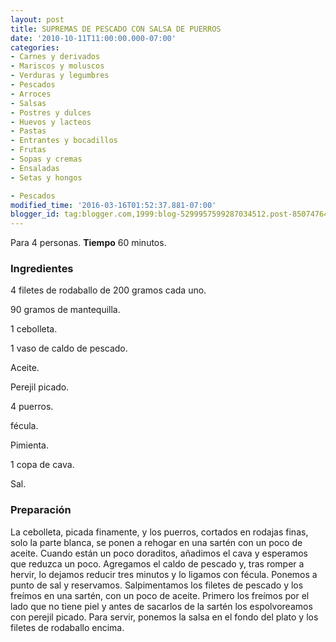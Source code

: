 ```yaml
---
layout: post
title: SUPREMAS DE PESCADO CON SALSA DE PUERROS
date: '2010-10-11T11:00:00.000-07:00'
categories:
- Carnes y derivados
- Mariscos y moluscos
- Verduras y legumbres
- Pescados
- Arroces
- Salsas
- Postres y dulces
- Huevos y lacteos
- Pastas
- Entrantes y bocadillos
- Frutas
- Sopas y cremas
- Ensaladas
- Setas y hongos

- Pescados
modified_time: '2016-03-16T01:52:37.881-07:00'
blogger_id: tag:blogger.com,1999:blog-5299957599287034512.post-8507476414165046997
---
```


Para 4 personas.
<b>Tiempo</b> 60 minutos.

<h3>Ingredientes</h3>

4 filetes de rodaballo de 200 gramos cada uno.

90 gramos de mantequilla.

1 cebolleta.

1 vaso de caldo de pescado.

Aceite.

Perejil picado.

4 puerros.

fécula.

Pimienta.

1 copa de cava.

Sal.

<h3>Preparación</h3>

La cebolleta, picada finamente, y los puerros, cortados en rodajas finas, solo la parte blanca, se ponen a rehogar en una sartén con un poco de aceite. Cuando están un poco doraditos, añadimos el cava y esperamos que reduzca un poco. Agregamos el caldo de pescado y, tras romper a hervir, lo dejamos reducir tres minutos y lo ligamos con fécula. Ponemos a punto de sal y reservamos. Salpimentamos los filetes de pescado y los freímos en una sartén, con un poco de aceite. Primero los freímos por el lado que no tiene piel y antes de sacarlos de la sartén los espolvoreamos con perejil picado. Para servir, ponemos la salsa en el fondo del plato y los filetes de rodaballo encima.

